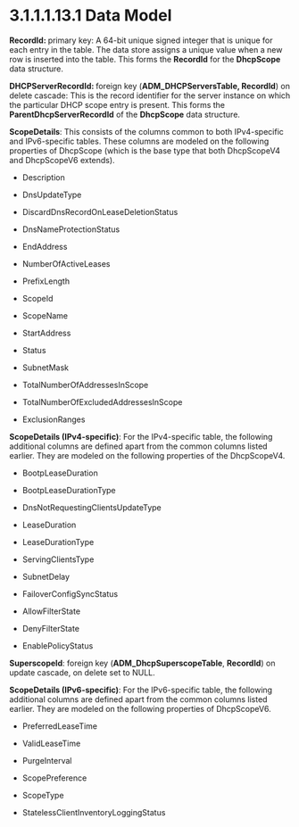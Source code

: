 <html dir="LTR" xmlns:mshelp="http://msdn.microsoft.com/mshelp" xmlns:ddue="http://ddue.schemas.microsoft.com/authoring/2003/5" xmlns:xlink="http://www.w3.org/1999/xlink" xmlns:tool="http://www.microsoft.com/tooltip">
 <body>
 <div id="header">
 <h1 class="heading">3.1.1.1.13.1 Data Model</h1>
 </div>
 <div id="mainSection">
 <div id="mainBody">
 <div id="allHistory" class="saveHistory"></div>
 <div id="sectionSection0" class="section" name="collapseableSection">
 

<p><b>RecordId: </b>primary key: A 64-bit unique signed
integer that is unique for each entry in the table. The data store assigns a
unique value when a new row is inserted into the table. This forms the <b>RecordId</b>
for the <b>DhcpScope</b> data structure.</p>

<p><b>DHCPServerRecordId: </b>foreign key (<b>ADM_DHCPServersTable,
RecordId</b>) on delete cascade: This is the record identifier for the server
instance on which the particular DHCP scope entry is present. This forms the <b>ParentDhcpServerRecordId</b>
of the <b>DhcpScope</b> data structure. </p>

<p><b>ScopeDetails</b>: This consists of the columns
common to both IPv4-specific and IPv6-specific tables. These columns are
modeled on the following properties of DhcpScope (which is the base type that
both DhcpScopeV4 and DhcpScopeV6 extends).</p>

<ul><li><p><span><span> </span></span>Description</p>

</li><li><p><span><span> </span></span>DnsUpdateType</p>

</li><li><p><span><span> </span></span>DiscardDnsRecordOnLeaseDeletionStatus</p>

</li><li><p><span><span> </span></span>DnsNameProtectionStatus</p>

</li><li><p><span><span> </span></span>EndAddress</p>

</li><li><p><span><span> </span></span>NumberOfActiveLeases</p>

</li><li><p><span><span> </span></span>PrefixLength</p>

</li><li><p><span><span> </span></span>ScopeId</p>

</li><li><p><span><span> </span></span>ScopeName</p>

</li><li><p><span><span> </span></span>StartAddress</p>

</li><li><p><span><span> </span></span>Status</p>

</li><li><p><span><span> </span></span>SubnetMask</p>

</li><li><p><span><span> </span></span>TotalNumberOfAddressesInScope</p>

</li><li><p><span><span> </span></span>TotalNumberOfExcludedAddressesInScope</p>

</li><li><p><span><span> </span></span>ExclusionRanges</p>

</li></ul><p><b>ScopeDetails (IPv4-specific)</b>: For the
IPv4-specific table, the following additional columns are defined apart from
the common columns listed earlier. They are modeled on the following properties
of the DhcpScopeV4.</p>

<ul><li><p><span><span> </span></span>BootpLeaseDuration</p>

</li><li><p><span><span> </span></span>BootpLeaseDurationType</p>

</li><li><p><span><span> </span></span>DnsNotRequestingClientsUpdateType</p>

</li><li><p><span><span> </span></span>LeaseDuration</p>

</li><li><p><span><span> </span></span>LeaseDurationType</p>

</li><li><p><span><span> </span></span>ServingClientsType</p>

</li><li><p><span><span> </span></span>SubnetDelay</p>

</li><li><p><span><span> </span></span>FailoverConfigSyncStatus</p>

</li><li><p><span><span> </span></span>AllowFilterState</p>

</li><li><p><span><span> </span></span>DenyFilterState</p>

</li><li><p><span><span> </span></span>EnablePolicyStatus</p>

</li></ul><p><b>SuperscopeId</b>: foreign key (<b>ADM_DhcpSuperscopeTable</b>,
<b>RecordId</b>) on update cascade, on delete set to NULL.</p>

<p><b>ScopeDetails (IPv6-specific)</b>: For the IPv6-specific
table, the following additional columns are defined apart from the common
columns listed earlier. They are modeled on the following properties of
DhcpScopeV6.</p>

<ul><li><p><span><span> </span></span>PreferredLeaseTime</p>

</li><li><p><span><span> </span></span>ValidLeaseTime</p>

</li><li><p><span><span> </span></span>PurgeInterval</p>

</li><li><p><span><span> </span></span>ScopePreference</p>

</li><li><p><span><span> </span></span>ScopeType</p>

</li><li><p><span><span> </span></span>StatelessClientInventoryLoggingStatus</p>

</li></ul>
 </div>
 </div>
 </div>
 </body>
</html>